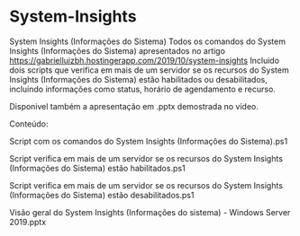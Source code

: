 # System-Insights
System Insights (Informações do Sistema)
Todos os comandos do System Insights (Informações do Sistema) apresentados no artigo https://gabrielluizbh.hostingerapp.com/2019/10/system-insights
Incluido dois scripts que verifica em mais de um servidor se os recursos do System Insights (Informações do Sistema) estão habilitados ou desabilitados, incluíndo informações como status, horário de agendamento e recurso.

Disponivel também a apresentação em .pptx demostrada no vídeo.

Conteúdo:

Script com os comandos do System Insights (Informações do Sistema).ps1

Script verifica em mais de um servidor se os recursos do System Insights (Informações do Sistema) estão habilitados.ps1

Script verifica em mais de um servidor se os recursos do System Insights (Informações do Sistema) estão desabilitados.ps1

Visão geral do System Insights (Informações do sistema) - Windows Server 2019.pptx

